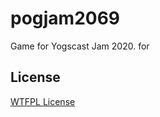 # pogjam2069
Game for Yogscast Jam 2020.
for

## License
[WTFPL License](http://www.wtfpl.net/txt/copying/)
